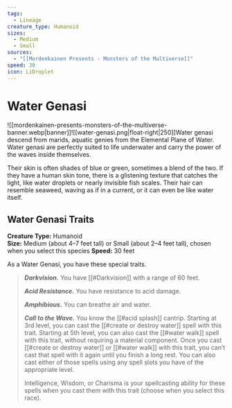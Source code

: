 ```yaml
---
tags:
  - Lineage
creature_type: Humanoid
sizes:
  - Medium
  - Small
sources:
  - "[[Mordenkainen Presents - Monsters of the Multiverse]]"
speed: 30
icon: LiDroplet
---
```

# Water Genasi
![[mordenkainen-presents-monsters-of-the-multiverse-banner.webp|banner]]![[water-genasi.png|float-right|250]]Water genasi descend from marids, aquatic genies from the Elemental Plane of Water. Water genasi are perfectly suited to life underwater and carry the power of the waves inside themselves.

Their skin is often shades of blue or green, sometimes a blend of the two. If they have a human skin tone, there is a glistening texture that catches the light, like water droplets or nearly invisible fish scales. Their hair can resemble seaweed, waving as if in a current, or it can even be like water itself.

## Water Genasi Traits
**Creature Type:** Humanoid  
**Size:** Medium (about 4–7 feet tall) or Small (about 2–4 feet tall), chosen when you select this species
**Speed:** 30 feet

As a Water Genasi, you have these special traits.
>**_Darkvision._** You have [[#Darkvision]] with a range of 60 feet.
>
>**_Acid Resistance._** You have resistance to acid damage.
>
>**_Amphibious._** You can breathe air and water.
>
>**_Call to the Wave._** You know the [[#acid splash]] cantrip. Starting at 3rd level, you can cast the [[#create or destroy water]] spell with this trait. Starting at 5th level, you can also cast the [[#water walk]] spell with this trait, without requiring a material component. Once you cast [[#create or destroy water]] or [[#water walk]] with this trait, you can’t cast that spell with it again until you finish a long rest. You can also cast either of those spells using any spell slots you have of the appropriate level.
>
>Intelligence, Wisdom, or Charisma is your spellcasting ability for these spells when you cast them with this trait (choose when you select this race).